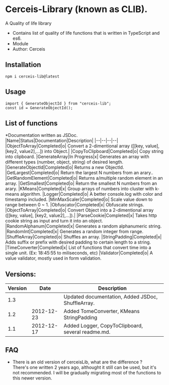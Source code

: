 # Cerceis-Library (known as CLIB).
A Quality of life library
- Contains list of quality of life functions that is written in TypeScript and es6.
- Module
- Author: Cerceis

## Installation
    npm i cerceis-lib@latest

## Usage
    import { GenerateObjectId } from "cerceis-lib";
    const id = GenerateObjectId();

## List of functions 
*Documentation written as JSDoc.
|Name|Status|Documentation|Description|
|--|--|--|--| 
|ObjectToArray|Completed|o| Convert a 2-dimentional array ([[key, value], [key2, value2],...]) into Object.|
|CopyToClipboard|Completed|o| Copy string into clipboard.
|GenerateArray|In Progress|x| Generates an array with different types (number, object, string) of desired length.
|GenerateObjectId|Completed|o| Returns a new ObjectId.
|GetLargest|Completed|o| Return the largest N numbers from an arary..
|GetRandomElement|Completed|o| Returns a/multiple random element in an array.
|GetSmallest|Completed|o| Return the smallest N numbers from an arary.
|KMeans|Completed|x| Group arrays of numbers into cluster with k-means algorithm.
|Logger|Completed|o| A better console.log with color and timestamp included.
|MinMaxScaler|Completed|o| Scale value down to range between 0 ~ 1.
|Obfuscator|Completed|x| Obfuscate strings.
|ObjectToArray|Completed|o| Convert Object into a 2-dimentional array ([[key, value], [key2, value2],...]).|
|ParseCookie|Completed|x| Takes http cookie string as input and turn it into an object.
|RandomAlphanum|Completed|x| Generates a random alphanumeric string.
|RandomInt|Completed|x| Generates a random integer from range.
|ShuffleArray|Completed|o| Shuffles an array.
|StringPadding|Completed|x| Adds suffix or prefix with desired padding to certain length to a string.
|TimeConverter|Completed|x| List of functions that convert time into a single unit. (Ex: 18:45:55 to miliseconds, etc)
|Validator|Completed|o| A value validator, mostly used in form validation.

## Versions:
|Version|Date|Description|
|--|--|--|
|1.3||Updated documentation, Added JSDoc, ShuffleArray.|
|1.2|2012-12-23|Added TomeConverter, KMeans StringPadding|
|1.1|2012-12-17|Added Logger, CopyToClipboard, several readme.md.|

## FAQ
- There is an old version of cerceisLib, what are the difference ?  
    There's one written 2 years ago, althought it still can be used, but it's not recommended. I will be gradually migrating most of the functions to this newer version.